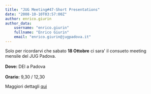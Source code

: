 ```yaml
---
title: "JUG Meeting#47-Short Presentations"
date: "2008-10-10T03:57:00Z"
author: enrico.giurin
author_data:
    username: "enrico.giurin"
    fullname: "Enrico Giurin"
    email: "enrico.giurin@jugpadova.it"
---
```


Solo per ricordarvi che sabato <strong>18 Ottobre</strong> ci sara' il
consueto meeting mensile del JUG Padova. <br>\
<strong>Dove:</strong> DEI a Padova<br>\
<strong>Orario:</strong> 9,30 / 12,30

Maggiori dettagli
<a href="http://www.jugevents.org/jugevents/event/show.html?id=9951">qui</a>
